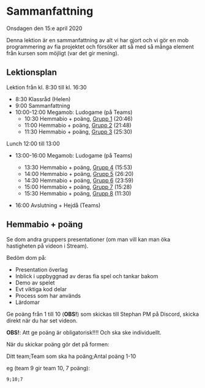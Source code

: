 # Sammanfattning

Onsdagen den 15:e april 2020

Denna lektion är en sammanfattning av alt vi har gjort och vi gör en mob programmering av fia projektet och försöker att så med så många element från kursen som möjligt (var det gir mening).

## Lektionsplan
Lektion från kl. 8:30 till kl. 16:30

* 8:30 Klassråd (Helen)
* 9:00 Sammanfattning
* 10:00-12:00 Megamob: Ludogame (på Teams)
  * 10:30 Hemmabio + poäng, [Grupp 1](https://web.microsoftstream.com/video/640f57eb-becf-432e-bb4f-61f1d79b6727?channelId=6d79f6ea-5f69-4a0a-8715-c6631a3c95c3) (20:46)
  * 11:00 Hemmabio + poäng, [Grupp 2](https://web.microsoftstream.com/video/a904157f-9e0c-4b40-a3ae-1e8a38a59dbb?channelId=6d79f6ea-5f69-4a0a-8715-c6631a3c95c3) (21:48)
  * 11:30 Hemmabio + poäng, [Grupp 3](https://web.microsoftstream.com/video/8c201418-d85b-4a3c-b180-84676a352cc7?channelId=6d79f6ea-5f69-4a0a-8715-c6631a3c95c3) (25:30)

Lunch 12:00 till 13:00

* 13:00-16:00 Megamob: Ludogame (på Teams)
  * 13:30 Hemmabio + poäng, [Grupp 4](https://web.microsoftstream.com/video/9b3c9737-a8de-4d5c-86c0-9b6b71bc263c?channelId=6d79f6ea-5f69-4a0a-8715-c6631a3c95c3) (15:53)
  * 14:00 Hemmabio + poäng, [Grupp 5](https://web.microsoftstream.com/video/b89ad693-174d-46a7-9f7e-7ae1e5fde429?channelId=6d79f6ea-5f69-4a0a-8715-c6631a3c95c3) (26:20)
  * 14:30 Hemmabio + poäng, [Grupp 6](https://web.microsoftstream.com/video/275c77c4-c9b0-4995-b01b-3cad579e6d47?channelId=6d79f6ea-5f69-4a0a-8715-c6631a3c95c3) (23:59)
  * 15:00 Hemmabio + poäng, [Grupp 7](https://web.microsoftstream.com/video/8c78423d-fd64-44f9-a343-99e15bb33d04?channelId=6d79f6ea-5f69-4a0a-8715-c6631a3c95c3) (15:28)
  * 15:30 Hemmabio + poäng, [Grupp 8](https://web.microsoftstream.com/video/1e48abb7-5acc-40cc-976f-75e46faf0109?channelId=6d79f6ea-5f69-4a0a-8715-c6631a3c95c3) (11:30)

* 16:00 Avslutning + Hejdå (Teams)

## Hemmabio + poäng

Se dom andra gruppers presentationer (om man vill kan man öka hastigheten på videon i Stream).

Bedöm dom på:

* Presentation överlag
* Inblick i uppbyggnad av deras fia spel och tankar bakom
* Demo av spelet
* Evt viktiga kod delar
* Process som har används
* Lärdomar

Ge poäng från 1 till 10 (**OBS!**) som skickas till Stephan PM på Discord, skicka direkt när du har set videon.

**OBS!**: Att ge poäng är obligatorisk!!!! Och ska ske individuellt.

När du skickar poäng gör det på formen:

Ditt team;Team som ska ha poäng;Antal poäng 1-10

eg (team 9 gir team 10, 7 poäng):

`9;10;7`

